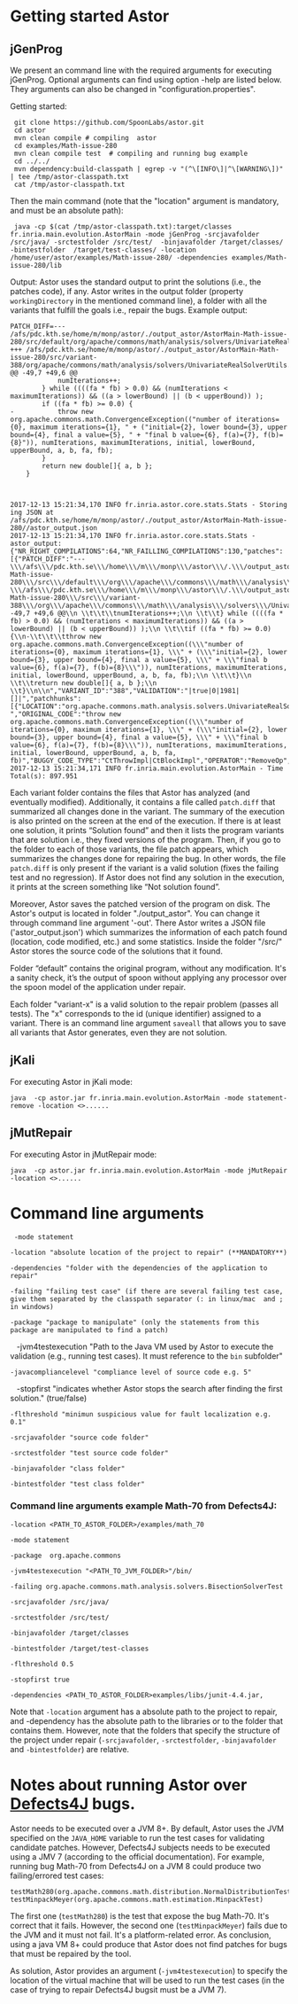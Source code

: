 # Getting started Astor

## jGenProg

We present an command line with the required arguments for executing jGenProg.  Optional arguments can find using option -help are listed below. They arguments can also be changed  in "configuration.properties".

Getting started: 

     git clone https://github.com/SpoonLabs/astor.git
     cd astor
     mvn clean compile # compiling  astor
     cd examples/Math-issue-280
     mvn clean compile test  # compiling and running bug example
     cd ../../
     mvn dependency:build-classpath | egrep -v "(^\[INFO\]|^\[WARNING\])" | tee /tmp/astor-classpath.txt
     cat /tmp/astor-classpath.txt
     
Then the main command (note that the "location" argument is mandatory, and must be an absolute path):

     java -cp $(cat /tmp/astor-classpath.txt):target/classes fr.inria.main.evolution.AstorMain -mode jGenProg -srcjavafolder /src/java/ -srctestfolder /src/test/  -binjavafolder /target/classes/ -bintestfolder  /target/test-classes/ -location /home/user/astor/examples/Math-issue-280/ -dependencies examples/Math-issue-280/lib


Output: Astor uses the standard output to print the solutions (i.e., the patches code), if any. 
Astor writes in the output folder (property `workingDirectory` in the mentioned command line), a folder with all the variants that fulfill the goals i.e., repair the bugs. Example output:

```
PATCH_DIFF=--- /afs/pdc.kth.se/home/m/monp/astor/./output_astor/AstorMain-Math-issue-280/src/default/org/apache/commons/math/analysis/solvers/UnivariateRealSolverUtils.java	
+++ /afs/pdc.kth.se/home/m/monp/astor/./output_astor/AstorMain-Math-issue-280/src/variant-388/org/apache/commons/math/analysis/solvers/UnivariateRealSolverUtils.java	
@@ -49,7 +49,6 @@
 			numIterations++;
 		} while ((((fa * fb) > 0.0) && (numIterations < maximumIterations)) && ((a > lowerBound) || (b < upperBound)) );
 		if ((fa * fb) >= 0.0) {
-			throw new org.apache.commons.math.ConvergenceException(("number of iterations={0}, maximum iterations={1}, " + ("initial={2}, lower bound={3}, upper bound={4}, final a value={5}, " + "final b value={6}, f(a)={7}, f(b)={8}")), numIterations, maximumIterations, initial, lowerBound, upperBound, a, b, fa, fb);
 		}
 		return new double[]{ a, b };
 	}



2017-12-13 15:21:34,170 INFO fr.inria.astor.core.stats.Stats - Storing ing JSON at /afs/pdc.kth.se/home/m/monp/astor/./output_astor/AstorMain-Math-issue-280//astor_output.json
2017-12-13 15:21:34,170 INFO fr.inria.astor.core.stats.Stats - astor_output:{"NR_RIGHT_COMPILATIONS":64,"NR_FAILLING_COMPILATIONS":130,"patches":[{"PATCH_DIFF":"--- \\\/afs\\\/pdc.kth.se\\\/home\\\/m\\\/monp\\\/astor\\\/.\\\/output_astor\\\/AstorMain-Math-issue-280\\\/src\\\/default\\\/org\\\/apache\\\/commons\\\/math\\\/analysis\\\/solvers\\\/UnivariateRealSolverUtils.java\\t\\n+++ \\\/afs\\\/pdc.kth.se\\\/home\\\/m\\\/monp\\\/astor\\\/.\\\/output_astor\\\/AstorMain-Math-issue-280\\\/src\\\/variant-388\\\/org\\\/apache\\\/commons\\\/math\\\/analysis\\\/solvers\\\/UnivariateRealSolverUtils.java\\t\\n@@ -49,7 +49,6 @@\\n \\t\\t\\tnumIterations++;\\n \\t\\t} while ((((fa * fb) > 0.0) && (numIterations < maximumIterations)) && ((a > lowerBound) || (b < upperBound)) );\\n \\t\\tif ((fa * fb) >= 0.0) {\\n-\\t\\t\\tthrow new org.apache.commons.math.ConvergenceException((\\\"number of iterations={0}, maximum iterations={1}, \\\" + (\\\"initial={2}, lower bound={3}, upper bound={4}, final a value={5}, \\\" + \\\"final b value={6}, f(a)={7}, f(b)={8}\\\")), numIterations, maximumIterations, initial, lowerBound, upperBound, a, b, fa, fb);\\n \\t\\t}\\n \\t\\treturn new double[]{ a, b };\\n \\t}\\n\\n","VARIANT_ID":"388","VALIDATION":"|true|0|1981|[]|","patchhunks":[{"LOCATION":"org.apache.commons.math.analysis.solvers.UnivariateRealSolverUtils","INGREDIENT_SCOPE":"-","ORIGINAL_CODE":"throw new org.apache.commons.math.ConvergenceException((\\\"number of iterations={0}, maximum iterations={1}, \\\" + (\\\"initial={2}, lower bound={3}, upper bound={4}, final a value={5}, \\\" + \\\"final b value={6}, f(a)={7}, f(b)={8}\\\")), numIterations, maximumIterations, initial, lowerBound, upperBound, a, b, fa, fb)","BUGGY_CODE_TYPE":"CtThrowImpl|CtBlockImpl","OPERATOR":"RemoveOp","LINE":"201","SUSPICIOUNESS":"1","MP_RANKING":"0"}],"TIME":"873","GENERATION":"194"}],"NR_GENERATIONS":194,"TOTAL_TIME":873008,"NR_FAILING_VALIDATION_PROCESS":null}
2017-12-13 15:21:34,171 INFO fr.inria.main.evolution.AstorMain - Time Total(s): 897.951

```

Each variant folder contains the files that Astor has analyzed (and eventually modified). Additionally, it contains a file called `patch.diff` that summarized all changes done in the variant.
The summary of the execution is also printed on the screen at the end of the execution. If there is at least one solution, it prints “Solution found” and then it lists the program variants that are solution i.e., they fixed versions of the program. Then, if you go to the folder to each of those variants, the file patch appears, which summarizes the changes done for repairing the bug. In other words, the file `patch.diff` is only present if the variant is a valid solution (fixes the failing test and no regression).
If Astor does not find any solution in the execution, it prints at the screen something like “Not solution found”. 


Moreover, Astor saves the patched version of the program on disk.
The Astor's output is located in folder "./output_astor". You can change it through command line argument '-out'. There Astor writes a JSON file ('astor_output.json') which summarizes the information of each patch found (location, code modified, etc.) and some statistics.
Inside the folder "/src/" Astor stores the source code of the solutions that it found.

Folder “default” contains the original program, without any modification. It's a sanity check, it’s the output of spoon without applying any processor over the spoon model of the application under repair.

Each folder "variant-x" is a valid solution to the repair problem (passes all tests). The "x" corresponds to the id (unique identifier) assigned to a variant. There is an command line argument `saveall` that allows you to save all variants that Astor generates, even they are not solution.

## jKali

For executing Astor in jKali mode:

    java  -cp astor.jar fr.inria.main.evolution.AstorMain -mode statement-remove -location <>......

## jMutRepair

For executing Astor in jMutRepair mode:

    java  -cp astor.jar fr.inria.main.evolution.AstorMain -mode jMutRepair -location <>......

# Command line arguments

     -mode statement 

    -location "absolute location of the project to repair" (**MANDATORY**)

    -dependencies "folder with the dependencies of the application to repair" 

    -failing "failing test case" (if there are several failing test case, give them separated by the classpath separator (: in linux/mac  and ; in windows)
        
    -package "package to manipulate" (only the statements from this package are manipulated to find a patch)

    -jvm4testexecution "Path to the Java VM used by Astor to execute the validation (e.g., running test cases). It must reference to the `bin` subfolder" 

    -javacompliancelevel "compliance level of source code e.g. 5"

    -stopfirst "indicates whether Astor stops the search after finding the first solution." (true/false)

    -flthreshold "minimun suspicious value for fault localization e.g. 0.1"
    
    -srcjavafolder "source code folder"
    
    -srctestfolder "test source code folder"
    
    -binjavafolder "class folder"
    
    -bintestfolder "test class folder" 
    
    
### Command line arguments example Math-70 from Defects4J: 
	
	-location <PATH_TO_ASTOR_FOLDER>/examples/math_70 
  	
    -mode statement
	
	-package  org.apache.commons 
	
	-jvm4testexecution "<PATH_TO_JVM_FOLDER>"/bin/ 
	
	-failing org.apache.commons.math.analysis.solvers.BisectionSolverTest
	
	-srcjavafolder /src/java/
	
	-srctestfolder /src/test/
	
	-binjavafolder /target/classes
	
	-bintestfolder /target/test-classes 
	
	-flthreshold 0.5 
	 
	-stopfirst true 
	
	-dependencies <PATH_TO_ASTOR_FOLDER>examples/libs/junit-4.4.jar, 

Note that `-location` argument has a absolute path to the project to repair, and -dependency has the absolute path to the libraries or to the folder that contains them.
However, note that the folders that specify the structure of the project under repair (`-srcjavafolder`, `-srctestfolder`, `-binjavafolder` and `-bintestfolder`) are relative.


# Notes about running Astor over [Defects4J](https://github.com/rjust/defects4j) bugs.

Astor needs to be executed over a JVM 8+. By default, Astor uses the JVM specified on the `JAVA_HOME` variable to run the test cases for validating candidate patches. However, Defects4J subjects needs to be executed using a JMV 7 (according to the official documentation).
For example, running bug Math-70 from Defects4J on a JVM 8 could produce two failing/errored test cases:

  	testMath280(org.apache.commons.math.distribution.NormalDistributionTest)
	testMinpackMeyer(org.apache.commons.math.estimation.MinpackTest)

The first one (`testMath280`) is the test that expose the bug Math-70. It's correct that it fails. However, the second one (`testMinpackMeyer`) fails due to the JVM and it must not fail. It's a platform-related error.
As conclusion, using a java VM 8+ could produce that Astor does not find patches for bugs that must be repaired by the tool.

As solution, Astor provides an argument (`-jvm4testexecution`) to specify the location of the virtual machine that will be used to run the test cases (in the case of trying to repair Defects4J bugsit must be a JVM 7).







 


